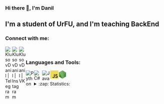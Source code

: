 ### Hi there 👋, I'm Danil

## I'm a student of UrFU, and I'm teaching BackEnd 

### Connect with me:

[<img align="left" alt="KlusovDanil | Telegram" width="22px" src="https://cdn-icons-png.flaticon.com/512/5968/5968804.png" />][telegram]
[<img align="left" alt="KlusovDanil | Instagram" width="22px" src="https://cdn-icons.flaticon.com/png/512/3955/premium/3955024.png?token=exp=1647541964~hmac=44574e2e0675311cfba7cd8d052e06b0" />][instagram]
[<img align="left" alt="KlusovDanil | VK" width="22px" src="https://cdn-icons.flaticon.com/png/512/3670/premium/3670055.png?token=exp=1647541919~hmac=0ffc5a8a4d7203e1eb96815c49d9d052" />][vk]

<br />

### Languages and Tools:

<img align="left" alt="Python" width="26px" src="https://cdn-icons-png.flaticon.com/512/5968/5968350.png" />
<img align="left" alt="C#" width="26px" src="https://cdn-icons-png.flaticon.com/512/6132/6132221.png" />
<img align="left" alt="Java" width="26px" src="https://cdn-icons.flaticon.com/png/512/3291/premium/3291669.png?token=exp=1646662579~hmac=8bbf17ce204d5077e5be530684ee615f" />
<img align="left" alt="JavaScript" width="26px" src="https://raw.githubusercontent.com/github/explore/80688e429a7d4ef2fca1e82350fe8e3517d3494d/topics/javascript/javascript.png" />
<img align="left" alt="Node.js" width="26px" src="https://raw.githubusercontent.com/github/explore/80688e429a7d4ef2fca1e82350fe8e3517d3494d/topics/nodejs/nodejs.png" />


<br />
<br />


<details>
  <summary>:zap: Statistics:</summary>
   <img align="left" alt="codeSTACKr's GitHub Stats" src="https://github-readme-stats.vercel.app/api/top-langs/?username=DanilKlus&langs_count=8&layout=compact" />
    <br />
    <img align="left" alt="codeSTACKr's GitHub Stats" src="https://github-readme-stats.vercel.app/api?username=DanilKlus&show_icons=true" />
</details>

[telegram]: https://t.me/djforjam
[instagram]: https://www.instagram.com/dj_jam.jpg/
[vk]: https://vk.com/id260884336
